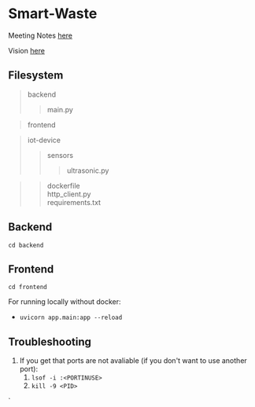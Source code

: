 # Smart-Waste

Meeting Notes [here](https://docs.google.com/document/d/1GXyXUnTMKGIcYvyj-8aEd7spdDEeYQJQScLqdhkhCxc/edit?usp=sharing)

Vision [here](https://docs.google.com/document/d/19BQFE9qavzx0fWWvS-5EhH40ZsDCvB0uqDrFN7ACtwo/edit?usp=sharing)

## Filesystem

> backend 
> > main.py

> frontend

> iot-device
> > sensors
> > > ultrasonic.py

> > dockerfile \
> > http_client.py \
> > requirements.txt 

## Backend
`cd backend`

## Frontend
`cd frontend`

For running locally without docker: 
- `uvicorn app.main:app --reload`


## Troubleshooting

1. If you get that ports are not avaliable (if you don't want to use another port): 
    1. `lsof -i :<PORTINUSE>`
    2. `kill -9 <PID>`

`
